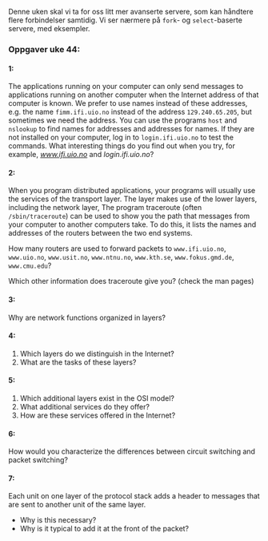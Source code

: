 

Denne uken skal vi ta for oss litt mer avanserte servere, som kan håndtere flere forbindelser samtidig. Vi ser nærmere på `fork`- og `select`-baserte servere, med eksempler.




### Oppgaver uke 44:



#### 1:

The applications running on your computer can only send messages to applications running on another computer when the Internet address of that computer is known. We prefer to use names instead of these addresses, e.g. the name `fimm.ifi.uio.no` instead of the address `129.240.65.205`, but sometimes we need the address.  You can use the programs `host` and `nslookup` to find names for addresses and addresses for names. If they are not installed on your computer, log in to `login.ifi.uio.no` to test the commands. What interesting things do you find out when you try, for example, *www.ifi.uio.no* and *login.ifi.uio.no*?


#### 2:

When you program distributed applications, your programs will usually use the services of the transport layer. The layer makes use of the lower layers, including the network layer, The program traceroute (often `/sbin/traceroute`) can be used to show you the path that messages from your computer to another computers take. To do this, it lists the names and addresses of the routers between the two end systems.

How many routers are used to forward packets to `www.ifi.uio.no`, `www.uio.no`, `www.usit.no`, `www.ntnu.no`, `www.kth.se`, `www.fokus.gmd.de`, `www.cmu.edu`?

Which other information does traceroute give you? (check the man pages)


#### 3:

Why are network functions organized in layers?


#### 4:

1. Which layers do we distinguish in the Internet?
2. What are the tasks of these layers?


#### 5:

1. Which additional layers exist in the OSI model?
2. What additional services do they offer?
3. How are these services offered in the Internet?


#### 6:

How would you characterize the differences between circuit switching and packet switching?


#### 7:

Each unit on one layer of the protocol stack adds a header to
messages that are sent to another unit of the same layer.

- Why is this necessary?
- Why is it typical to add it at the front of the packet?

